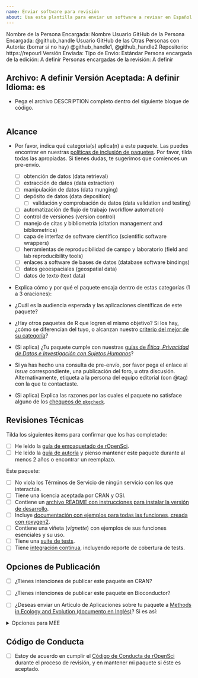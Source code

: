 ```yaml
---
name: Enviar software para revisión
about: Usa esta plantilla para enviar un software a revisar en Español (Experimental)
---
```


<!---
A continuación, introduce los valores de (1) el usuario de GitHub de la persona que envía el paquete (sustituyendo "@github_handle") y (2) la URL del repositorio (sustituyendo "https://repourl"). También se pueden especificar valores para otras personas con rol de autoría, sustituyendo "@github_handle1", "@github_handle2" - elimina esto si no lo necesitas. NO BORRAR LOS SÍMBOLOS HTML (todo entre "<!" y ">"). Substituye sólo "@github_handle" y "https://repourl". Este comentario puede ser eliminado una vez que lo hayas leído y comprendido.
--->

Nombre de la Persona Encargada: Nombre
Usuario GitHub de la Persona Encargada: <!--author1-->@github_handle<!--end-author1-->
Usuario GitHub de las Otras Personas con Autoría: (borrar si no hay) <!--author-others-->@github_handle1, @github_handle2<!--end-author-others-->
Repositorio: <!--repourl-->https://repourl<!--end-repourl-->
Versión Enviada:
Tipo de Envio: <!--submission-type-->Estándar<!--end-submission-type-->
Persona encargada de la edición: <!--editor--> A definir <!--end-editor-->
Personas encargadas de la revisión: <!--reviewers-list--> A definir <!--end-reviewers-list-->
<!--due-dates-list--><!--end-due-dates-list-->
Archivo: A definir
Versión Aceptada: A definir
Idioma: <!--language-->es<!--end-language-->
---

-   Pega el archivo DESCRIPTION completo dentro del siguiente bloque de código.

```

```

## Alcance

- Por favor, indica qué categoría(s) aplica(n) a este paquete. Las puedes encontrar en nuestras [políticas de inclusión de paquetes](https://devguide.ropensci.org/es/softwarereview_policies.es.html#package-categories). Por favor, tilda todas las apropiadas. Si tienes dudas, te sugerimos que comiences un pre-envío.

	- [ ] obtención de datos (data retrieval)
	- [ ] extracción de datos (data extraction)
	- [ ] manipulación de datos (data munging)
	- [ ] depósito de datos (data deposition)
        - [ ] validación y comprobación de datos (data validation and testing)
	- [ ] automatización de flujo de trabajo (workflow automation)
	- [ ] control de versiones (version control)
	- [ ] manejo de citas y bibliometría (citation management and bibliometrics)
	- [ ] capa de interfaz de software científico (scientific software wrappers)
	- [ ] herramientas de reproducibilidad de campo y laboratorio (field and lab reproducibility tools)
	- [ ] enlaces a software de bases de datos (database software bindings)
	- [ ] datos geoespaciales (geospatial data)
	- [ ] datos de texto (text data)

- Explica cómo y por qué el paquete encaja dentro de estas categorías (1 a 3 oraciones):

- ¿Cuál es la audiencia esperada y las aplicaciones científicas de este paquete?

- ¿Hay otros paquetes de R que logren el mismo objetivo? Si los hay, ¿cómo se diferencian del tuyo, o alcanzan nuestro [criterio del mejor de su categoría](https://devguide.ropensci.org/es/softwarereview_policies.es.html#overlap)?

-   (Si aplica) ¿Tu paquete cumple con nuestras [guías de _Ética, Privacidad de Datos e Investigación con Sujetos Humanos_](https://devguide.ropensci.org/es/softwarereview_policies.es.html#ethics-data-privacy-and-human-subjects-research)?

- Si ya has hecho una consulta de pre-envío, por favor pega el enlace al _issue_ correspondiente, una publicación del foro, u otra discusión. Alternativamente, etiqueta a la persona del equipo editorial (con @tag) con la que te contactaste.

-   (Si aplica) Explica las razones por las cuales el paquete no satisface alguno de los [chequeos de `pkgcheck`](https://docs.ropensci.org/pkgcheck/).

## Revisiones Técnicas

Tilda los siguientes items para confirmar que los has completado:

- [ ] He leído la [guía de empaquetado de rOpenSci](https://devguide.ropensci.org/es/pkg_building.es.html).
- [ ] He leído la [guía de autoría](https://devguide.ropensci.org/es/softwarereview_author.es.html) y pienso mantener este paquete durante al menos 2 años o encontrar un reemplazo.

Este paquete:

- [ ] No viola los Términos de Servicio de ningún servicio con los que interactúa.
- [ ] Tiene una licencia aceptada por CRAN y OSI.
- [ ] Contiene un [archivo README con instrucciones para instalar la versión de desarrollo](https://devguide.ropensci.org/es/pkg_building.es.html#readme).
- [ ] Incluye [documentación con ejemplos para todas las funciones, creada con roxygen2](https://devguide.ropensci.org/es/pkg_building.es.html#documentation).
- [ ] Contiene una viñeta (_vignette_) con ejemplos de sus funciones esenciales y su uso.
- [ ] Tiene una [suite de tests](https://devguide.ropensci.org/es/pkg_building.es.html#testing).
- [ ] Tiene [integración contínua](https://devguide.ropensci.org/es/pkg_ci.es.html), incluyendo reporte de cobertura de tests.

## Opciones de Publicación

- [ ] ¿Tienes intenciones de publicar este paquete en CRAN?
- [ ] ¿Tienes intenciones de publicar este paquete en Bioconductor?

- [ ] ¿Deseas enviar un Artículo de Aplicaciones sobre tu paquete a [Methods in Ecology and Evolution (documento en Inglés)](http://besjournals.onlinelibrary.wiley.com/hub/journal/10.1111/(ISSN)2041-210X/)? Si es así:

<details>
<summary>Opciones para MEE</summary>

- [ ] Este paquete es novedoso y será de interés para la mayoría de las persona que leen la revista.
- [ ] El manuscrito que describe el paquete no tiene más de 3000 palabras y está escrito en Inglés.
- [ ] Tienes intenciones de archivar el código del paquete en un repositorio a largo plazo, que cumple los requerimientos de la revista (mira las [Políticas de Publicación de MEE (documento en Inglés)](http://besjournals.onlinelibrary.wiley.com/hub/journal/10.1111/(ISSN)2041-210X/journal-resources/policy-on-publishing-code.html))
- (*Alcance: Considera los [Objetivos y Alcance de MEE (documento en Inglés)](http://besjournals.onlinelibrary.wiley.com/hub/journal/10.1111/(ISSN)2041-210X/aims-and-scope/read-full-aims-and-scope.html) para tu manuscrito. No otorgamos garatías de que tu manuscrito esté en el ámbito de MEE.*)
- (*Aunque no es requerido, recomendamos tener un manuscrito completamente preparado y en Inglés, al momento de enviar el paquete.*)
- (*Por favor, no envíes tu paquete de forma separada a Methods in Ecology and Evolution*)

</details>

## Código de Conducta

- [ ] Estoy de acuerdo en cumplir el [Código de Conducta de rOpenSci](https://devguide.ropensci.org//es/softwarereview_policies.es.html#code-of-conduct) durante el proceso de revisión, y en mantener mi paquete si éste es aceptado.
